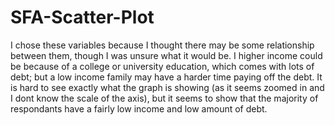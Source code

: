 # SFA-Scatter-Plot
I chose these variables because I thought there may be some relationship between them, though I was unsure what it would be. I higher income could be because of a college or university education, which comes with lots of debt; but a low income family may have a harder time paying off the debt. It is hard to see exactly what the graph is showing (as it seems zoomed in and I dont know the scale of the axis), but it seems to show that the majority of respondants have a fairly low income and low amount of debt.
